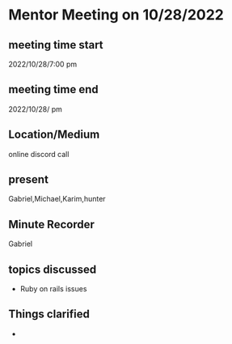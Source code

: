 # Mentor Meeting on 10/28/2022
## meeting time start
2022/10/28/7:00 pm
## meeting time end
2022/10/28/ pm
## Location/Medium
online discord call
## present
Gabriel,Michael,Karim,hunter
## Minute Recorder
Gabriel
## topics discussed
* Ruby on rails issues
## Things clarified
* 
